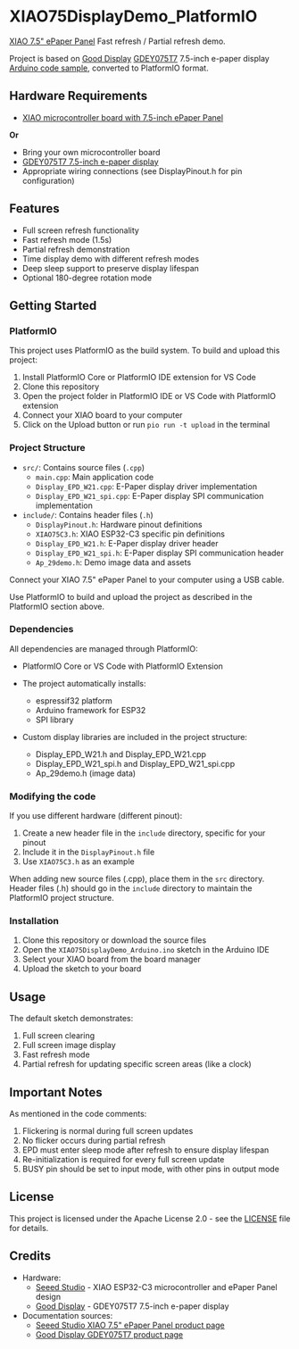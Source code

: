 # XIAO75DisplayDemo_PlatformIO

[XIAO 7.5" ePaper Panel](https://www.seeedstudio.com/XIAO-7-5-ePaper-Panel-p-6416.html) Fast refresh / Partial refresh demo.

Project is based on [Good Display](https://www.good-display.com) [GDEY075T7](https://www.good-display.com/product/396.html) 7.5-inch e-paper display [Arduino code sample](https://www.good-display.com/companyfile/687.html), converted to PlatformIO format.


## Hardware Requirements
- [XIAO microcontroller board with 7.5-inch ePaper Panel](https://www.seeedstudio.com/XIAO-7-5-ePaper-Panel-p-6416.html)

**Or**
- Bring your own microcontroller board
- [GDEY075T7 7.5-inch e-paper display](https://www.good-display.com/product/396.html)
- Appropriate wiring connections (see DisplayPinout.h for pin configuration)

## Features

- Full screen refresh functionality
- Fast refresh mode (1.5s)
- Partial refresh demonstration
- Time display demo with different refresh modes
- Deep sleep support to preserve display lifespan
- Optional 180-degree rotation mode

## Getting Started

### PlatformIO

This project uses PlatformIO as the build system. To build and upload this project:

1. Install PlatformIO Core or PlatformIO IDE extension for VS Code
2. Clone this repository
3. Open the project folder in PlatformIO IDE or VS Code with PlatformIO extension
4. Connect your XIAO board to your computer
5. Click on the Upload button or run `pio run -t upload` in the terminal

### Project Structure

- `src/`: Contains source files (`.cpp`)
  - `main.cpp`: Main application code
  - `Display_EPD_W21.cpp`: E-Paper display driver implementation
  - `Display_EPD_W21_spi.cpp`: E-Paper display SPI communication implementation
- `include/`: Contains header files (`.h`)
  - `DisplayPinout.h`: Hardware pinout definitions
  - `XIAO75C3.h`: XIAO ESP32-C3 specific pin definitions
  - `Display_EPD_W21.h`: E-Paper display driver header
  - `Display_EPD_W21_spi.h`: E-Paper display SPI communication header
  - `Ap_29demo.h`: Demo image data and assets

Connect your XIAO 7.5" ePaper Panel to your computer using a USB cable.

Use PlatformIO to build and upload the project as described in the PlatformIO section above.

### Dependencies

All dependencies are managed through PlatformIO:

- PlatformIO Core or VS Code with PlatformIO Extension
- The project automatically installs:
  - espressif32 platform
  - Arduino framework for ESP32
  - SPI library

- Custom display libraries are included in the project structure:
  - Display_EPD_W21.h and Display_EPD_W21.cpp
  - Display_EPD_W21_spi.h and Display_EPD_W21_spi.cpp
  - Ap_29demo.h (image data)

### Modifying the code

If you use different hardware (different pinout):

1. Create a new header file in the `include` directory, specific for your pinout
2. Include it in the `DisplayPinout.h` file
3. Use `XIAO75C3.h` as an example

When adding new source files (.cpp), place them in the `src` directory. Header files (.h) should go in the `include` directory to maintain the PlatformIO project structure.

### Installation

1. Clone this repository or download the source files
2. Open the `XIAO75DisplayDemo_Arduino.ino` sketch in the Arduino IDE
3. Select your XIAO board from the board manager
4. Upload the sketch to your board

## Usage

The default sketch demonstrates:
1. Full screen clearing
2. Full screen image display
3. Fast refresh mode
4. Partial refresh for updating specific screen areas (like a clock)

## Important Notes

As mentioned in the code comments:
1. Flickering is normal during full screen updates
2. No flicker occurs during partial refresh
3. EPD must enter sleep mode after refresh to ensure display lifespan
4. Re-initialization is required for every full screen update
5. BUSY pin should be set to input mode, with other pins in output mode

## License

This project is licensed under the Apache License 2.0 - see the [LICENSE](LICENSE) file for details.

## Credits

- Hardware:
  - [Seeed Studio](https://www.seeedstudio.com) - XIAO ESP32-C3 microcontroller and ePaper Panel design
  - [Good Display](https://www.good-display.com) - GDEY075T7 7.5-inch e-paper display
- Documentation sources:
  - [Seeed Studio XIAO 7.5" ePaper Panel product page](https://www.seeedstudio.com/XIAO-7-5-ePaper-Panel-p-6416.html)
  - [Good Display GDEY075T7 product page](https://www.good-display.com/product/396.html)
